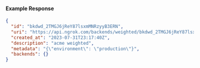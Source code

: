 <!-- Code generated for API Clients. DO NOT EDIT. -->
#### Example Response
```json
{
  "id": "bkdwd_2TMGJ6jReY87lsxmMNRzyyB3ERN",
  "uri": "https://api.ngrok.com/backends/weighted/bkdwd_2TMGJ6jReY87lsxmMNRzyyB3ERN",
  "created_at": "2023-07-31T23:17:40Z",
  "description": "acme weighted",
  "metadata": "{\"environment\": \"production\"}",
  "backends": {}
}